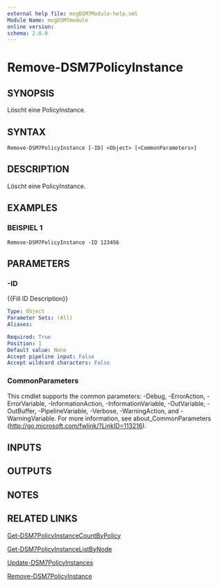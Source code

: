 ```yaml
---
external help file: msgDSM7Module-help.xml
Module Name: msgDSM7module
online version:
schema: 2.0.0
---
```


# Remove-DSM7PolicyInstance

## SYNOPSIS
Löscht eine PolicyInstance.

## SYNTAX

```
Remove-DSM7PolicyInstance [-ID] <Object> [<CommonParameters>]
```

## DESCRIPTION
Löscht eine PolicyInstance.

## EXAMPLES

### BEISPIEL 1
```
Remove-DSM7PolicyInstance -ID 123456
```

## PARAMETERS

### -ID
{{Fill ID Description}}

```yaml
Type: Object
Parameter Sets: (All)
Aliases:

Required: True
Position: 1
Default value: None
Accept pipeline input: False
Accept wildcard characters: False
```

### CommonParameters
This cmdlet supports the common parameters: -Debug, -ErrorAction, -ErrorVariable, -InformationAction, -InformationVariable, -OutVariable, -OutBuffer, -PipelineVariable, -Verbose, -WarningAction, and -WarningVariable. For more information, see about_CommonParameters (http://go.microsoft.com/fwlink/?LinkID=113216).

## INPUTS

## OUTPUTS

## NOTES

## RELATED LINKS

[Get-DSM7PolicyInstanceCountByPolicy]()

[Get-DSM7PolicyInstanceListByNode]()

[Update-DSM7PolicyInstances]()

[Remove-DSM7PolicyInstance]()

